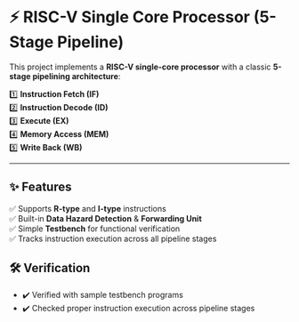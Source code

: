 # ⚡ RISC-V Single Core Processor (5-Stage Pipeline)

This project implements a **RISC-V single-core processor** with a classic **5-stage pipelining architecture**:

1️⃣ **Instruction Fetch (IF)**  
2️⃣ **Instruction Decode (ID)**  
3️⃣ **Execute (EX)**  
4️⃣ **Memory Access (MEM)**  
5️⃣ **Write Back (WB)**  

---

## ✨ Features
✅ Supports **R-type** and **I-type** instructions  
✅ Built-in **Data Hazard Detection** & **Forwarding Unit**  
✅ Simple **Testbench** for functional verification  
✅ Tracks instruction execution across all pipeline stages  


## 🛠️ Verification
- ✔️ Verified with sample testbench programs  
- ✔️ Checked proper instruction execution across pipeline stages  




